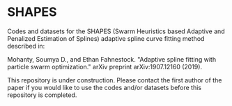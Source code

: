 # SHAPES
Codes and datasets for the SHAPES (Swarm Heuristics based Adaptive and Penalized
 Estimation of Splines) adaptive spline curve fitting method described in:
 
Mohanty, Soumya D., and Ethan Fahnestock. "Adaptive spline fitting with particle swarm optimization." arXiv preprint arXiv:1907.12160 (2019).

This repository is under construction. Please contact the first author of the paper if you would like to use the codes and/or datasets before this repository is completed.
